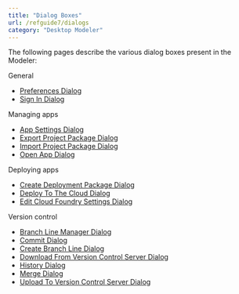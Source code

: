 ```yaml
---
title: "Dialog Boxes"
url: /refguide7/dialogs
category: "Desktop Modeler"
---
```


The following pages describe the various dialog boxes present in the Modeler:

General

*   [Preferences Dialog](preferences-dialog)
*   [Sign In Dialog](sign-in-dialog)

Managing apps

*   [App Settings Dialog](app-settings-dialog)
*   [Export Project Package Dialog](export-project-package-dialog)
*   [Import Project Package Dialog](import-project-package-dialog)
*   [Open App Dialog](open-app-dialog)

Deploying apps

*   [Create Deployment Package Dialog](create-deployment-package-dialog)
*   [Deploy To The Cloud Dialog](deploy-to-the-cloud-dialog)
*   [Edit Cloud Foundry Settings Dialog](edit-cloud-foundry-settings-dialog)

Version control

*   [Branch Line Manager Dialog](branch-line-manager-dialog)
*   [Commit Dialog](commit-dialog)
*   [Create Branch Line Dialog](create-branch-line-dialog)
*   [Download From Version Control Server Dialog](download-from-version-control-dialog)
*   [History Dialog](history-dialog)
*   [Merge Dialog](merge-dialog)
*   [Upload To Version Control Server Dialog](upload-to-version-control-dialog)